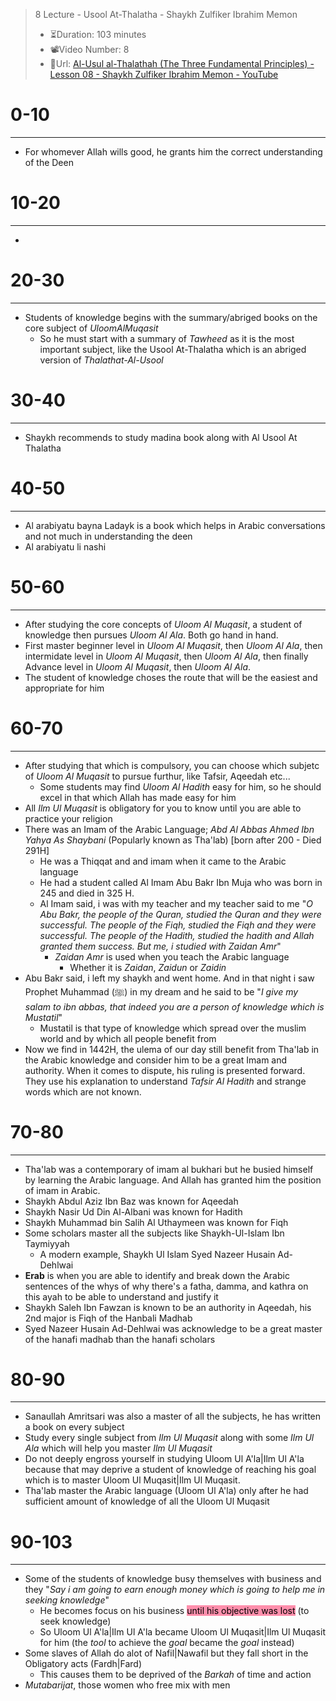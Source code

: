 
>8 Lecture - Usool At-Thalatha - Shaykh Zulfiker Ibrahim Memon
>- ⏳Duration: 103 minutes
>- 📽️Video Number: 8
>- 🔗Url: [Al-Usul al-Thalathah (The Three Fundamental Principles) - Lesson 08 - Shaykh Zulfiker Ibrahim Memon - YouTube](https://www.youtube.com/watch?v=-Dmh1pYcEZ8&list=PLC6daajq6Qj_LW87J7RYmZiSR4b-ZWNP9&index=8&pp=iAQB)

# 0-10
---
- For whomever Allah wills good, he grants him the correct understanding of the Deen

# 10-20
---
- 

# 20-30
---
- Students of knowledge begins with the summary/abriged books on the core subject of *UloomAlMuqasit*
	- So he must start with a summary of *Tawheed* as it is the most important subject, like the Usool At-Thalatha which is an abriged version of *Thalathat-Al-Usool*

# 30-40
---
- Shaykh recommends to study madina book along with Al Usool At Thalatha

# 40-50
---
- Al arabiyatu bayna Ladayk is a book which helps in Arabic conversations and not much in understanding the deen
- Al arabiyatu li nashi


# 50-60
---
- After studying the core concepts of *Uloom Al Muqasit*, a student of knowledge then pursues *Uloom Al Ala*. Both go hand in hand. 
- First master beginner level in *Uloom Al Muqasit*, then *Uloom Al Ala*, then intermidate level in *Uloom Al Muqasit*, then *Uloom Al Ala*, then finally Advance level in *Uloom Al Muqasit*, then *Uloom Al Ala*.
- The student of knowledge choses the route that will be the easiest and appropriate for him
  
# 60-70
---
- After studying that which is compulsory, you can choose which subjetc of *Uloom Al Muqasit* to pursue furthur, like Tafsir, Aqeedah etc...
	- Some students may find *Uloom Al Hadith* easy for him, so he should excel in that which Allah has made easy for him 
- All *Ilm Ul Muqasit* is obligatory for you to know until you are able to practice your religion
- There was an Imam of the Arabic Language; *Abd Al Abbas Ahmed Ibn Yahya As Shaybani* (Popularly known as Tha'lab) [born after 200 - Died 291H]
	- He was a Thiqqat and and imam when it came to the Arabic language
	- He had a student called Al Imam Abu Bakr Ibn Muja who was born in 245 and died in 325 H.
	- Al Imam said, i was with my teacher and my teacher said to me "*O Abu Bakr, the people of the Quran, studied the Quran and they were successful. The people of the Fiqh, studied the Fiqh and they were successful. The people of the Hadith, studied the hadith and Allah granted them success. But me, i studied with Zaidan Amr*"
		- *Zaidan Amr* is used when you teach the Arabic language
			- Whether it is *Zaidan*, *Zaidun* or *Zaidin*
- Abu Bakr said, i left my shaykh and went home. And in that night i saw Prophet Muhammad (ﷺ) in my dream and he said to be "*I give my salam to ibn abbas, that indeed you are a person of knowledge which is Mustatil*" 
	- Mustatil is that type of knowledge which spread over the muslim world and by which all people benefit from 
- Now we find in 1442H, the ulema of our day still benefit from Tha'lab in the Arabic knowledge and consider him to be a great Imam and authority. When it comes to dispute, his ruling is presented forward. They use his explanation to understand *Tafsir Al Hadith* and strange words which are not known.

# 70-80
---
- Tha'lab was a contemporary of imam al bukhari but he busied himself by learning the Arabic language. And Allah has granted him the position of imam in Arabic.
- Shaykh Abdul Aziz Ibn Baz was known for Aqeedah
- Shaykh Nasir Ud Din Al-Albani was known for Hadith
- Shaykh Muhammad bin Salih Al Uthaymeen was known for Fiqh
- Some scholars master all the subjects like Shaykh-Ul-Islam Ibn Taymiyyah
	- A modern example, Shaykh Ul Islam Syed Nazeer Husain Ad-Dehlwai
- **Erab** is when you are able to identify and break down the Arabic sentences of the whys of why there's a fatha, damma, and kathra on this ayah to be able to understand and justify it
- Shaykh Saleh Ibn Fawzan is known to be an authority in Aqeedah, his 2nd major is Fiqh of the Hanbali Madhab
- Syed Nazeer Husain Ad-Dehlwai was acknowledge to be a great master of the hanafi madhab than the hanafi scholars

# 80-90
---
- Sanaullah Amritsari was also a master of all the subjects, he has written a book on every subject
- Study every single subject from *Ilm Ul Muqasit* along with some *Ilm Ul Ala* which will help you master *Ilm Ul Muqasit*
- Do not deeply engross yourself in studying Uloom Ul A'la|Ilm Ul A'la because that may deprive a student of knowledge of reaching his goal which is to master Uloom Ul Muqasit|Ilm Ul Muqasit.
- Tha'lab master the Arabic language (Uloom Ul A'la) only after he had sufficient amount of knowledge of all the Uloom Ul Muqasit

# 90-103
---
- Some of the students of knowledge busy themselves with business and they "*Say i am going to earn enough money which is going to help me in seeking knowledge*"
	- He becomes focus on his business <mark style="background: #FF5582A6;">until his objective was lost</mark> (to seek knowledge)
	- So Uloom Ul A'la|Ilm Ul A'la became Uloom Ul Muqasit|Ilm Ul Muqasit for him (the *tool* to achieve the *goal* became the *goal* instead)
- Some slaves of Allah do alot of Nafil|Nawafil but they fall short in the Obligatory acts (Fardh|Fard)
	- This causes them to be deprived of the *Barkah* of time and action
- *Mutabarijat*, those women who free mix with men
